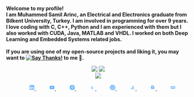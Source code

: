 <b>Welcome to my profile!<br>
I am Muhammed Samil Arinc, an Electrical and Electronics graduate from Bilkent University, Turkey. I am involved in programming for over 9 years. I love coding with C, C++, Python and I am experienced with them but I also worked with CUDA, Java, MATLAB and VHDL. I worked on both Deep Learning and Embedded Systems related jobs. <br><br> 
If you are using one of my open-source projects and liking it, you may want to [![Say Thanks!](https://img.shields.io/badge/Say%20Thanks-!-1EAEDB.svg)](https://saythanks.io/to/samilarinc) to me 🙂.
<b>

<p align="center">
<img height="150" src="https://github-readme-stats.vercel.app/api?username=samilarinc&count_private=true&show_icons=true&include_all_commits=false&hide_border=true&hide_title=true&theme=chartreuse-dark" />
<img height="150" src="https://github-readme-streak-stats.herokuapp.com?user=samilarinc&theme=chartreuse-dark&hide_border=true&fire=DD2727"/> <br>
<img height="150" src="https://github-readme-stats.vercel.app/api/top-langs/?username=samilarinc&layout=compact&theme=chartreuse-dark&hide=jupyter%20notebook,html&hide_border=true"/>
</p>

<div align="center">
    <img width="4%" />
    <a href="https://www.linkedin.com/in/samil-arinc">
        <img src="logo-social-linkedin.png" width="3%"/>
    </a>
    &nbsp;&nbsp;&nbsp;
    <img width="4%" />
    <a href="https://www.youtube.com/channel/UCN0oZpqN-IIXBKySwN7tK8Q">
        <img src="logo-social-youtube.png" width="3%"/>
    </a>
    &nbsp;&nbsp;&nbsp;
    <img width="4%" />
    <a href="https://www.instagram.com/samilarinc/">
        <img src="logo-social-instagram.png" width="3%"/>
    </a>
    &nbsp;&nbsp;&nbsp;
    <img width="4%" />
    <a href="https://www.kaggle.com/amilarn">
        <img src="logo-kaggle-small.png" width="3%"/>
    </a>
    &nbsp;&nbsp;&nbsp;
    <img width="4%" />
    <a href="https://samilarinc.github.io/">
        <img src="logo-website.png" width="3%"/>
    </a>
    &nbsp;&nbsp;&nbsp;
    <img width="4%" />
    <a href="https://stackoverflow.com/users/16569581/samilarinc">
        <img src="logo-social-stackoverflow.png" width="3%"/>
    </a>
    &nbsp;&nbsp;&nbsp;
    <img width="4%" />
    <a href="https://samilarinc.blogspot.com">
        <img src="logo-social-blogger.png" width="3%"/>
    </a>
    &nbsp;&nbsp;&nbsp;
    <img width="4%" />
    <a href="https://drive.google.com/drive/folders/1fGFVWlicl0kFHnXnLA3vh9mIa0yzwy1I?usp=sharing">
        <img src="logo-colab.png" width="3%"/>
    </a>
</div>
